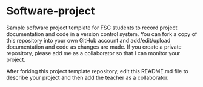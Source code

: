 # Software-project
Sample software project template for FSC students to record project documentation and code in a version control system.
You can fork a copy of this repository into your own GitHub account and add/edit/upload documentation and code as changes are made.
If you create a private repository, please add me as a collaborator so that I can monitor your project.

After forking this project template repository, edit this README.md file to describe your project and then add the teacher as a collaborator.
